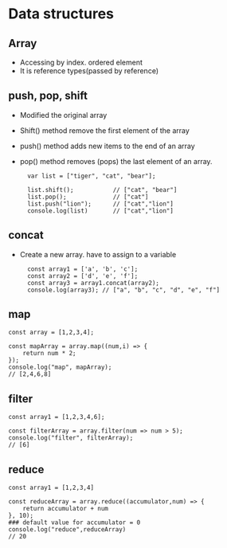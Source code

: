 # Data structures

## Array
- Accessing by index. ordered element
- It is reference types(passed by reference)

## push, pop, shift
- Modified the original array
- Shift() method remove the first element of the array
- push() method adds new items to the end of an array
- pop() method removes (pops) the last element of an array.

        var list = ["tiger", "cat", "bear"];

        list.shift();           // ["cat", "bear"]
        list.pop();             // ["cat"]
        list.push("lion");      // ["cat","lion"]
        console.log(list)       // ["cat","lion"]

## concat
- Create a new array. have to assign to a variable

        const array1 = ['a', 'b', 'c'];
        const array2 = ['d', 'e', 'f'];
        const array3 = array1.concat(array2);
        console.log(array3); // ["a", "b", "c", "d", "e", "f"]

## map

    const array = [1,2,3,4];

    const mapArray = array.map((num,i) => {
        return num * 2;
    });
    console.log("map", mapArray);
    // [2,4,6,8]


## filter
    const array1 = [1,2,3,4,6];
    
    const filterArray = array.filter(num => num > 5);
    console.log("filter", filterArray);
    // [6]

## reduce
    const array1 = [1,2,3,4]

    const reduceArray = array.reduce((accumulator,num) => {
        return accumulator + num
    }, 10);
    ### default value for accumulator = 0
    console.log("reduce",reduceArray) 
    // 20